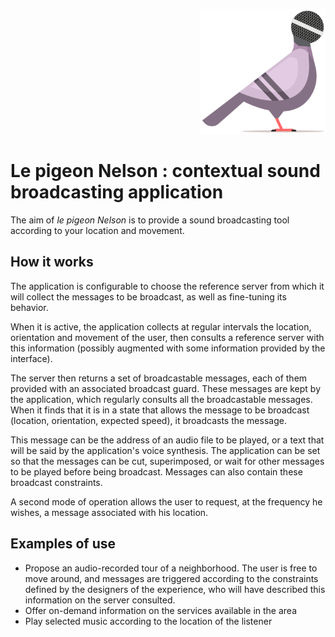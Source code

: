 <p style="text-align: right"><img src="./images/le-pigeon-nelson-logo.svg" width="200px" height="200px" alt="Logo du pigeon Nelson"></p>

# Le pigeon Nelson : contextual sound broadcasting application

The aim of *le pigeon Nelson* is to provide a sound broadcasting tool according to your location and movement.

## How it works

The application is configurable to choose the reference server from which it will collect the messages to be broadcast, as well as fine-tuning its behavior.

When it is active, the application collects at regular intervals the location, orientation and movement of the user, then consults a reference server with this information (possibly augmented with some information provided by the interface). 

The server then returns a set of broadcastable messages, each of them provided with an associated broadcast guard. These messages are kept by the application, which regularly consults all the broadcastable messages. When it finds that it is in a state that allows the message to be broadcast (location, orientation, expected speed), it broadcasts the message.

This message can be the address of an audio file to be played, or a text that will be said by the application's voice synthesis. 
The application can be set so that the messages can be cut, superimposed, or wait for other messages to be played before being broadcast. Messages can also contain these broadcast constraints.

A second mode of operation allows the user to request, at the frequency he wishes, a message associated with his location.

## Examples of use

* Propose an audio-recorded tour of a neighborhood. The user is free to move around, and messages are triggered according to the constraints defined by the designers of the experience, who will have described this information on the server consulted.
* Offer on-demand information on the services available in the area
* Play selected music according to the location of the listener
